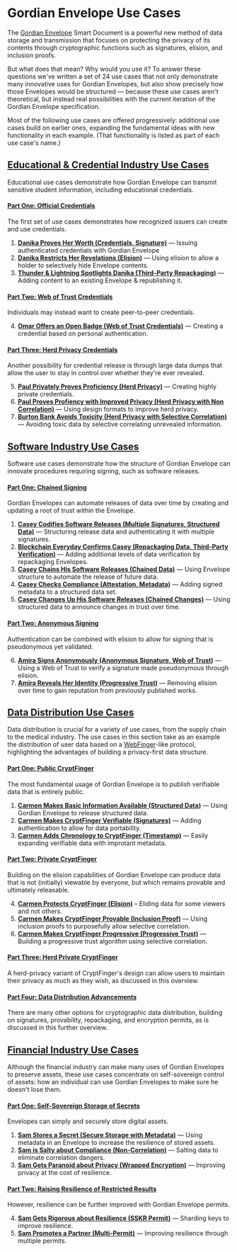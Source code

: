 # Gordian Envelope Use Cases

The [Gordian Envelope](https://www.blockchaincommons.com/introduction/Envelope-Intro/) Smart Document is a powerful new method of data storage and transmission that focuses on protecting the privacy of its contents through cryptographic functions such as signatures, elision, and inclusion proofs. 

But what does that mean? Why would you use it? To answer these questions we've written a set of 24 use cases that not only demonstrate many innovative uses for Gordian Envelopes, but also show precisely how those Envelopes would be structured — because these use cases aren't theoretical, but instead real possibilities with the current iteration of the Gordian Envelope specification.

Most of the following use cases are offered progressively: additional use cases build on earlier ones, expanding the fundamental ideas with new functionality in each example. (That functionality is listed as part of each use case's name.)

<!--more-->

## [Educational & Credential Industry Use Cases](https://github.com/BlockchainCommons/Gordian/blob/master/Envelope/Use-Cases/Educational.md)

Educational use cases demonstrate how Gordian Envelope can transmit sensitive student information, including educational credentials.

#### [Part One: Official Credentials](https://github.com/BlockchainCommons/Gordian/blob/master/Envelope/Use-Cases/Educational.md#part-one-official-credentials)

The first set of use cases demonstrates how recognized issuers can create and use credentials.

1. [**Danika Proves Her Worth (Credentials, Signature)**](https://github.com/BlockchainCommons/Gordian/blob/master/Envelope/Use-Cases/Educational.md#1-danika-proves-her-worth-credentials-signature) — Issuing authenticated credentials with Gordian Envelope
2. [**Danika Restricts Her Revelations (Elision)**](https://github.com/BlockchainCommons/Gordian/blob/master/Envelope/Use-Cases/Educational.md#2-danika-restricts-her-revelations-elision) — Using elision to allow a holder to selectively hide Envelope contents.
3. [**Thunder & Lightning Spotlights Danika (Third-Party Repackaging)**](https://github.com/BlockchainCommons/Gordian/blob/master/Envelope/Use-Cases/Educational.md#3-thunder--lightning-spotlights-danika-third-party--repackaging) — Adding content to an existing Envelope & republishing it.

#### [Part Two: Web of Trust Credentials](https://github.com/BlockchainCommons/Gordian/blob/master/Envelope/Use-Cases/Educational.md#part-two-web-of-trust-credentials)

Individuals may instead want to create peer-to-peer credentials.

4. [**Omar Offers an Open Badge (Web of Trust Credentials)**](https://github.com/BlockchainCommons/Gordian/blob/master/Envelope/Use-Cases/Educational.md#4-omar-offers-an-open-badge-web-of-trust-credentials) — Creating a credential based on personal authentication.

#### [Part Three: Herd Privacy Credentials](https://github.com/BlockchainCommons/Gordian/blob/master/Envelope/Use-Cases/Educational.md#part-three-herd-privacy-credentials)

Another possibility for credential release is through large data dumps that allow the user to stay in control over whether they're ever revealed.

5. [**Paul Privately Proves Proficiency (Herd Privacy)**](https://github.com/BlockchainCommons/Gordian/blob/master/Envelope/Use-Cases/Educational.md#5-paul-privately-proves-proficiency-herd-privacy) — Creating highly private credentials.
6. [**Paul Proves Profiency with Improved Privacy (Herd Privacy with Non Correlation)**](https://github.com/BlockchainCommons/Gordian/blob/master/Envelope/Use-Cases/Educational.md#6-paul-proves-proficiency-with-improved-privacy-herd-privacy-with-non-correlation) — Using design formats to improve herd privacy.
7. [**Burton Bank Avoids Toxicity (Herd Privacy with Selective Correlation)**](https://github.com/BlockchainCommons/Gordian/blob/master/Envelope/Use-Cases/Educational.md#7-burton-bank-avoids-toxicity-herd-privacy-with-selective-correlation) — Avoiding toxic data by selective correlating unrevealed information.

## [Software Industry Use Cases](https://github.com/BlockchainCommons/Gordian/blob/master/Envelope/Use-Cases/Software.md)

Software use cases demonstrate how the structure of Gordian Envelope can innovate procedures requiring signing, such as software releases.

#### [Part One: Chained Signing](https://github.com/BlockchainCommons/Gordian/blob/master/Envelope/Use-Cases/Software.md#part-one-chained-signing)

Gordian Envelopes can automate releases of data over time by creating and updating a root of trust within the Envelope.

1. [**Casey Codifies Software Releases (Multiple Signatures, Structured Data)**](https://github.com/BlockchainCommons/Gordian/blob/master/Envelope/Use-Cases/Software.md#1-casey-codifies-software-releases-multiple-signatures-structured-data) — Structuring release data and authenticating it with multiple signatures.
2. [**Blockchain Everyday Confirms Casey (Repackaging Data, Third-Party Verification)**](https://github.com/BlockchainCommons/Gordian/blob/master/Envelope/Use-Cases/Software.md#2-blockchain-everyday-confirms-casey-repackaging-data-third-party-verification) — Adding additional levels of data verification by repackaging Envelopes.
3. [**Casey Chains His Software Releases (Chained Data)**](https://github.com/BlockchainCommons/Gordian/blob/master/Envelope/Use-Cases/Software.md#3-casey-chains-his-software-releases-chained-data) — Using Envelope structure to automate the release of future data.
4. [**Casey Checks Compliance (Attestation, Metadata)**](https://github.com/BlockchainCommons/Gordian/blob/master/Envelope/Use-Cases/Software.md#4-casey-check-compliance-attestation-metadata) — Adding signed metadata to a structured data set.
5. [**Casey Changes Up His Software Releases (Chained Changes)**](https://github.com/BlockchainCommons/Gordian/blob/master/Envelope/Use-Cases/Software.md#5-casey-changes-up-his-software-releases-chained-changes) — Using structured data to announce changes in trust over time.

#### [Part Two: Anonymous Signing](https://github.com/BlockchainCommons/Gordian/blob/master/Envelope/Use-Cases/Software.md#part-two-anonymous-signing)

Authentication can be combined with elision to allow for signing that is pseudonymous yet validated.

6. [**Amira Signs Anonymously (Anonymous Signature, Web of Trust)**](https://github.com/BlockchainCommons/Gordian/blob/master/Envelope/Use-Cases/Software.md#6-amira-signs-anonymously-anonymous-signature-web-of-trust) — Using a Web of Trust to verify a signature made pseudonymous through elision.
7. [**Amira Reveals Her Identity (Progressive Trust)**](https://github.com/BlockchainCommons/Gordian/blob/master/Envelope/Use-Cases/Software.md#7-amira-reveals-her-identity-progressive-trust) — Removing elision over time to gain reputation from previously published works.

## [Data Distribution Use Cases](https://github.com/BlockchainCommons/Gordian/blob/master/Envelope/Use-Cases/Data.md)

Data distribution is crucial for a variety of use cases, from the supply chain to the medical industry. The use cases in this section take as an example the distribution of user data based on a [WebFinger](https://www.rfc-editor.org/rfc/rfc7033.html)-like protocol, highlighting the advantages of building a privacy-first data structure.

#### [**Part One: Public CryptFinger**](https://github.com/BlockchainCommons/Gordian/blob/master/Envelope/Use-Cases/Data.md#part-one-public-cryptfinger)

The most fundamental usage of Gordian Envelope is to publish verifiable data that is entirely public.

1. [**Carmen Makes Basic Information Available (Structured Data)**](https://github.com/BlockchainCommons/Gordian/blob/master/Envelope/Use-Cases/Data.md#1-carmen-makes-basic-info-available-structured-data) — Using Gordian Envelope to release structured data.
2. [**Carmen Makes CryptFinger Verifiable (Signatures)**](https://github.com/BlockchainCommons/Gordian/blob/master/Envelope/Use-Cases/Data.md#2-carmen-makes-cryptfinger-verifiable-signatures) — Adding authentication to allow for data portability.
3. [**Carmen Adds Chronology to CryptFinger (Timestamp)**](https://github.com/BlockchainCommons/Gordian/blob/master/Envelope/Use-Cases/Data.md#3-carmen-add-chronology-to-cryptfinger-timestamp) — Easily expanding verifiable data with improtant metadata.

#### [**Part Two: Private CryptFinger**](https://github.com/BlockchainCommons/Gordian/blob/master/Envelope/Use-Cases/Data.md#part-two-private-cryptfinger)

Building on the elision capabilities of Gordian Envelope can produce data that is not (initially) viewable by everyone, but which remains provable and ultimately releasable.

4. [**Carmen Protects CryptFinger (Elision)**](https://github.com/BlockchainCommons/Gordian/blob/master/Envelope/Use-Cases/Data.md#4-carmen-protects-cryptfinger-elision) – Eliding data for some viewers and not others.
5. [**Carmen Makes CryptFinger Provable (Inclusion Proof)**](https://github.com/BlockchainCommons/Gordian/blob/master/Envelope/Use-Cases/Data.md#5-carmen-makes-cryptfinger-provable-inclusion-proof) — Using inclusion proofs to purposefully allow selective correlation.
6. [**Carmen Makes CryptFinger Progressive (Progressive Trust)**](https://github.com/BlockchainCommons/Gordian/blob/master/Envelope/Use-Cases/Data.md#6-carmen-makes-cryptfinger-progressive-progressive-trust) — Building a progressive trust algorithm using selective correlation.

#### [**Part Three: Herd Private CryptFinger**](https://github.com/BlockchainCommons/Gordian/blob/master/Envelope/Use-Cases/Data.md#part-three-herd-private-cryptfinger)

A herd-privacy variant of CryptFinger's design can allow users to maintain their privacy as much as they wish, as discussed in this overview.

#### [**Part Four: Data Distribution Advancements**](https://github.com/BlockchainCommons/Gordian/blob/master/Envelope/Use-Cases/Data.md#part-four-data-distribution-advancements)

There are many other options for cryptographic data distribution, building on signatures, provability, repackaging, and encryption permits, as is discussed in this further overview.

## [Financial Industry Use Cases](https://github.com/BlockchainCommons/Gordian/blob/master/Envelope/Use-Cases/Financial.md)

Although the financial industry can make many uses of Gordian Envelopes to preserve assets, these use cases concentrate on self-sovereign control of assets: how an individual can use Gordian Envelopes to make sure he doesn't lose them. 

#### [Part One: Self-Sovereign Storage of Secrets](https://github.com/BlockchainCommons/Gordian/blob/master/Envelope/Use-Cases/Financial.md#part-one-self-sovereign-storage-of-secrets)

Envelopes can simply and securely store digital assets.

1. [**Sam Stores a Secret (Secure Storage with Metadata)**](https://github.com/BlockchainCommons/Gordian/blob/master/Envelope/Use-Cases/Financial.md#1-sam-stores-a-secret-secure-storage-with-metadata) — Using metadata in an Envelope to increase the resilience of stored assets.
2. [**Sam is Salty about Compliance (Non-Correlation)**](https://github.com/BlockchainCommons/Gordian/blob/master/Envelope/Use-Cases/Financial.md#2-sam-is-salty-about-compliance-non-correlation) — Salting data to eliminate correlation dangers.
3. [**Sam Gets Paranoid about Privacy (Wrapped Encryption)**](https://github.com/BlockchainCommons/Gordian/blob/master/Envelope/Use-Cases/Financial.md#3-sam-gets-paranoid-about-privacy-wrapped-encryption) — Improving privacy at the cost of resilience.

#### [Part Two: Raising Resilience of Restricted Results](https://github.com/BlockchainCommons/Gordian/blob/master/Envelope/Use-Cases/Financial.md#part-two-raising-resilience-of-restricted-results)

However, resilience can be further improved with Gordian Envelope permits.

4. [**Sam Gets Rigorous about Resilience (SSKR Permit)**](https://github.com/BlockchainCommons/Gordian/blob/master/Envelope/Use-Cases/Financial.md#4-sam-gets-rigorous-about-resilience-sskr-permit) — Sharding keys to improve resilience.
5. [**Sam Promotes a Partner (Multi-Permit)**](https://github.com/BlockchainCommons/Gordian/blob/master/Envelope/Use-Cases/Financial.md#5-sam-promotes-a-partner-multi-permit) — Improving resilience through multiple permits.
